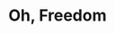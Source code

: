 ---
layout: songs
title: Oh, Freedom
event: March on Washington
category: March on Washington
artist: Odetta
composer:
record_company:
released: 1962
video: https://www.youtube.com/embed/veiJLhXdwn8
description: Lorem ipsum dolor sit amet, consectetur adipiscing elit, sed do eiusmod tempor incididunt ut labore et dolore magna aliqua. Semper quis lectus nulla at volutpat diam ut venenatis tellusLorem ipsum dolor sit amet, consectetur adipiscing elit, sed do eiusmod tempor incididunt ut labore et dolore magna aliqua. Semper quis lectus nulla at volutpat diam ut venenatis tellus
lyrics: | 
    Oh freedom, oh freedom, oh freedom over me
    And before I'd be a slave I'd be buried in my grave
    And go home to my Lord and be free

    No more mourning, no more mourning, no more mourning over me
    And before I'd be a slave I'd be buried in my grave
    And go home to my Lord and be free

    Oh freedom, oh freedom, oh freedom over me
    And before I'd be a slave I'd be buried in my grave
    And go home to my Lord and be free

    [Come and Go with Me]

    Come, go with me to that land
    Come, go with me to that land
    Go with me to that land
    Where I'm bound

    Come, go with me to that land
    Come, go with me to that land
    Go with me to that land
    Where I'm bound

    There's no kneeling in that land
    There's no kneeling in that land
    No kneeling in that land
    Where I'm bound

    There's no kneeling in that land
    There's no kneeling in that land
    No kneeling in that land
    Where I'm bound

    Come and go with me to that land
    Come and go with me to that land
    Go with me to that land
    Where I'm bound

    Come and go with me to that land
    Come and go with me to that land
    Go with me to that land
    Where I'm bound

    [I'm on My Way]

    I'm on my way
    And I won't turn back
    I'm on my way
    And I won't turn back
    I'm on my way
    And I won't turn back
    I'm on my way
    Hey, I'm on my way

    Gonna ask my brother
    Want to come with me?
    Gonna ask my brother
    Won't you come with me?
    I'm gonna ask my brother
    Won't you come with me?
    I'm on my way
    Hey, I'm on my way

    Gonna ask my Captain
    Won't you let me go?
    Ask my Captain
    Won't you let me go?
    I'm gonna ask my Captain
    Won't you let me go?
    I'm on my way
    Thank God, I'm on my way

    And if he says no, no, no, no
    I'll go anyhow
    If he says no
    Gonna go anyhow
    And if he says no
    Gonna go anyhow
    I'm on my way
    Hey God, I'm on my way

    I'm on my way, I'm on my way
    I won't turn back
    I'm on my way
    And I won't turn back
    I'm on my way
    And I won't turn back
    I'm on my way
    Thank God, I'm on my way
---